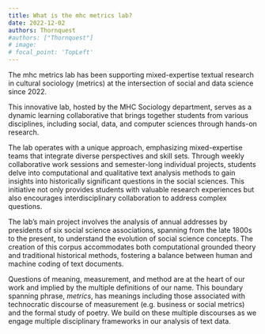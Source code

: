 ```yaml
---
title: What is the mhc metrics lab?
date: 2022-12-02
authors: Thornquest
#authors: ["Thornquest"]
# image:
# focal_point: 'TopLeft'
---
```


The mhc metrics lab has been supporting mixed-expertise textual research in cultural sociology (metrics) at the intersection of social and data science since 2022.

<!--more-->

This innovative lab, hosted by the MHC Sociology department, serves as a dynamic learning collaborative that brings together students from various disciplines, including social, data, and computer sciences through hands-on research.

The lab operates with a unique approach, emphasizing mixed-expertise teams that integrate diverse perspectives and skill sets. Through weekly collaborative work sessions and semester-long individual projects,  students delve into computational and qualitative text analysis methods to gain insights into historically significant questions in the social sciences. This initiative not only provides students with valuable research experiences but also encourages interdisciplinary collaboration to address complex questions. 

The lab’s main project involves the analysis of annual addresses by presidents of six social science associations, spanning from the late 1800s to the present, to understand the evolution of social science concepts. The creation of this corpus accommodates both computational grounded theory and traditional historical methods, fostering a balance between human and machine coding of text documents. 

Questions of meaning, measurement, and method are at the heart of our work and implied by the multiple definitions of our name. This boundary spanning phrase, *metrics*, has meanings including those associated with technocratic discourse of measurement (e.g. business or social metrics) and the formal study of poetry. We build on these multiple discourses as we engage multiple disciplinary frameworks in our analysis of text data. 